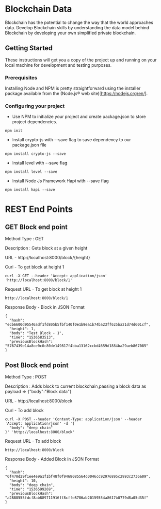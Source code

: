 # Blockchain Data

Blockchain has the potential to change the way that the world approaches data. Develop Blockchain skills by understanding the data model behind Blockchain by developing your own simplified private blockchain.

## Getting Started

These instructions will get you a copy of the project up and running on your local machine for development and testing purposes.

### Prerequisites

Installing Node and NPM is pretty straightforward using the installer package available from the (Node.js® web site)[https://nodejs.org/en/].

### Configuring your project

- Use NPM to initialize your project and create package.json to store project dependencies.
```
npm init
```
- Install crypto-js with --save flag to save dependency to our package.json file
```
npm install crypto-js --save
```
- Install level with --save flag
```
npm install level --save
```
- Install Node Js Framework Hapi with --save flag
```
npm install hapi --save
```

# REST End Points
## GET Block end point
Method Type : GET

Description : Gets block at a given height

URL - http://localhost:8000/block/{height}

Curl - To get block at height 1
```
curl -X GET --header 'Accept: application/json' 'http://localhost:8000/block/1'
```
Request URL - To get block at height 1
```
http://localhost:8000/block/1
```
Response Body - Block in JSON Format
```
{
  "hash": "ecb6600d95546adf1fd805b5fbf140f0e1b9ea1b74ba23ff625ba21d74d601cf",
  "height": 1,
  "body": "Test Block - 1",
  "time": "1536583513",
  "previousBlockHash": "5767439e14a8ce0c0c80de149817f4bba13162ccbd4659d1884ba29aeb867085"
}
```

## Post Block end point
Method Type : POST

Description : Adds block to current blockchain,passing a block data as payload => {"body":"Block data"}

URL - http://localhost:8000/block

Curl - To add block
```
curl -X POST --header 'Content-Type: application/json' --header 'Accept: application/json' -d '{
  "body": "deep chain"
}' 'http://localhost:8000/block'
```
Request URL - To add block
```
http://localhost:8000/block
```
Response Body - Added Block in JSON Format
```
{
  "hash": "6f470d29f1ee4e9a1f1bf48f0f9468085564c0046cc92976895c2993c2736a09",
  "height": 10,
  "body": "deep chain",
  "time": "1536599269",
  "previousBlockHash": "a2888555fdcf8ab889711916ff8cffe8786ab20159554a8617b0779d8a05d35f"
}
```
